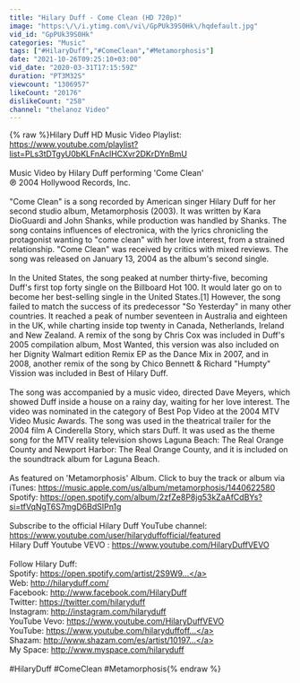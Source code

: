 ```yaml
---
title: "Hilary Duff - Come Clean (HD 720p)"
image: "https:\/\/i.ytimg.com\/vi\/GpPUk39S0Hk\/hqdefault.jpg"
vid_id: "GpPUk39S0Hk"
categories: "Music"
tags: ["#HilaryDuff","#ComeClean","#Metamorphosis"]
date: "2021-10-26T09:25:10+03:00"
vid_date: "2020-03-31T17:15:59Z"
duration: "PT3M32S"
viewcount: "1306957"
likeCount: "20176"
dislikeCount: "258"
channel: "thelanoz Video"
---
```

{% raw %}Hilary Duff HD Music Video Playlist:<br /><a rel="nofollow" target="blank" href="https://www.youtube.com/playlist?list=PLs3tDTgyU0bKLFnAclHCXvr2DKrDYnBmU">https://www.youtube.com/playlist?list=PLs3tDTgyU0bKLFnAclHCXvr2DKrDYnBmU</a><br /><br />Music Video by Hilary Duff performing 'Come Clean'<br />℗ 2004 Hollywood Records, Inc.<br /><br />&quot;Come Clean&quot; is a song recorded by American singer Hilary Duff for her second studio album, Metamorphosis (2003). It was written by Kara DioGuardi and John Shanks, while production was handled by Shanks. The song contains influences of electronica, with the lyrics chronicling the protagonist wanting to &quot;come clean&quot; with her love interest, from a strained relationship. &quot;Come Clean&quot; was received by critics with mixed reviews. The song was released on January 13, 2004 as the album's second single.<br /><br />In the United States, the song peaked at number thirty-five, becoming Duff's first top forty single on the Billboard Hot 100. It would later go on to become her best-selling single in the United States.[1] However, the song failed to match the success of its predecessor &quot;So Yesterday&quot; in many other countries. It reached a peak of number seventeen in Australia and eighteen in the UK, while charting inside top twenty in Canada, Netherlands, Ireland and New Zealand. A remix of the song by Chris Cox was included in Duff's 2005 compilation album, Most Wanted, this version was also included on her Dignity Walmart edition Remix EP as the Dance Mix in 2007, and in 2008, another remix of the song by Chico Bennett &amp; Richard &quot;Humpty&quot; Vission was included in Best of Hilary Duff.<br /><br />The song was accompanied by a music video, directed Dave Meyers, which showed Duff inside a house on a rainy day, waiting for her love interest. The video was nominated in the category of Best Pop Video at the 2004 MTV Video Music Awards. The song was used in the theatrical trailer for the 2004 film A Cinderella Story, which stars Duff. It was used as the theme song for the MTV reality television shows Laguna Beach: The Real Orange County and Newport Harbor: The Real Orange County, and it is included on the soundtrack album for Laguna Beach.<br /><br />As featured on 'Metamorphosis' Album. Click to buy the track or album via iTunes:  <a rel="nofollow" target="blank" href="https://music.apple.com/us/album/metamorphosis/1440622580">https://music.apple.com/us/album/metamorphosis/1440622580</a><br />Spotify: <a rel="nofollow" target="blank" href="https://open.spotify.com/album/2zfZe8P8jg53kZaAfCdBYs?si=tfVqNgT6S7mgD6BdSIPn1g">https://open.spotify.com/album/2zfZe8P8jg53kZaAfCdBYs?si=tfVqNgT6S7mgD6BdSIPn1g</a><br /><br />Subscribe to the official Hilary Duff YouTube channel: <a rel="nofollow" target="blank" href="https://www.youtube.com/user/hilaryduffofficial/featured">https://www.youtube.com/user/hilaryduffofficial/featured</a><br />Hilary Duff Youtube VEVO : <a rel="nofollow" target="blank" href="https://www.youtube.com/HilaryDuffVEVO">https://www.youtube.com/HilaryDuffVEVO</a><br /><br />Follow Hilary Duff:<br />Spotify: <a rel="nofollow" target="blank" href="https://open.spotify.com/artist/2S9W9...">https://open.spotify.com/artist/2S9W9...</a><br />Web: <a rel="nofollow" target="blank" href="http://hilaryduff.com/">http://hilaryduff.com/</a><br />Facebook: <a rel="nofollow" target="blank" href="http://www.facebook.com/HilaryDuff">http://www.facebook.com/HilaryDuff</a><br />Twitter: <a rel="nofollow" target="blank" href="https://twitter.com/hilaryduff">https://twitter.com/hilaryduff</a><br />Instagram: <a rel="nofollow" target="blank" href="http://instagram.com/hilaryduff">http://instagram.com/hilaryduff</a><br />YouTube Vevo: <a rel="nofollow" target="blank" href="https://www.youtube.com/HilaryDuffVEVO">https://www.youtube.com/HilaryDuffVEVO</a><br />YouTube: <a rel="nofollow" target="blank" href="https://www.youtube.com/hilaryduffoff...">https://www.youtube.com/hilaryduffoff...</a><br />Shazam: <a rel="nofollow" target="blank" href="http://www.shazam.com/es/artist/10197...">http://www.shazam.com/es/artist/10197...</a><br />My Space: <a rel="nofollow" target="blank" href="http://www.myspace.com/hilaryduff">http://www.myspace.com/hilaryduff</a><br /><br />#HilaryDuff #ComeClean #Metamorphosis{% endraw %}
